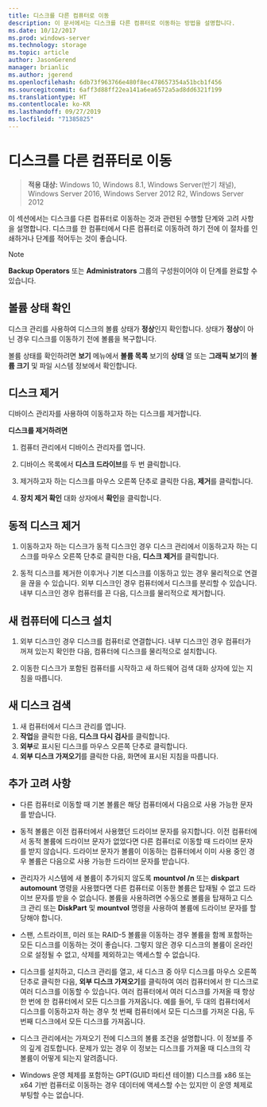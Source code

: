 ```yaml
---
title: 디스크를 다른 컴퓨터로 이동
description: 이 문서에서는 디스크를 다른 컴퓨터로 이동하는 방법을 설명합니다.
ms.date: 10/12/2017
ms.prod: windows-server
ms.technology: storage
ms.topic: article
author: JasonGerend
manager: brianlic
ms.author: jgerend
ms.openlocfilehash: 6db73f963766e480f8ec478657354a51bcb1f456
ms.sourcegitcommit: 6aff3d88ff22ea141a6ea6572a5ad8dd6321f199
ms.translationtype: HT
ms.contentlocale: ko-KR
ms.lasthandoff: 09/27/2019
ms.locfileid: "71385825"
---
```

# <a name="move-disks-to-another-computer"></a>디스크를 다른 컴퓨터로 이동

> **적용 대상:** Windows 10, Windows 8.1, Windows Server(반기 채널), Windows Server 2016, Windows Server 2012 R2, Windows Server 2012

이 섹션에서는 디스크를 다른 컴퓨터로 이동하는 것과 관련된 수행할 단계와 고려 사항을 설명합니다. 디스크를 한 컴퓨터에서 다른 컴퓨터로 이동하려 하기 전에 이 절차를 인쇄하거나 단계를 적어두는 것이 좋습니다.

> [!NOTE]
> **Backup Operators** 또는 **Administrators** 그룹의 구성원이어야 이 단계를 완료할 수 있습니다.

## <a name="verify-volume-health"></a>볼륨 상태 확인

디스크 관리를 사용하여 디스크의 볼륨 상태가 **정상**인지 확인합니다. 상태가 **정상**이 아닌 경우 디스크를 이동하기 전에 볼륨을 복구합니다.

볼륨 상태를 확인하려면 **보기** 메뉴에서 **볼륨 목록** 보기의 **상태** 열 또는 **그래픽 보기**의 **볼륨 크기** 및 파일 시스템 정보에서 확인합니다.

## <a name="uninstall-the-disks"></a>디스크 제거

디바이스 관리자를 사용하여 이동하고자 하는 디스크를 제거합니다.

**디스크를 제거하려면**

1.  컴퓨터 관리에서 디바이스 관리자를 엽니다.

2.  디바이스 목록에서 **디스크 드라이브**를 두 번 클릭합니다.

3.  제거하고자 하는 디스크를 마우스 오른쪽 단추로 클릭한 다음, **제거**를 클릭합니다.

4.  **장치 제거 확인** 대화 상자에서 **확인**을 클릭합니다.

## <a name="remove-dynamic-disks"></a>동적 디스크 제거

1. 이동하고자 하는 디스크가 동적 디스크인 경우 디스크 관리에서 이동하고자 하는 디스크를 마우스 오른쪽 단추로 클릭한 다음, **디스크 제거**를 클릭합니다.

2. 동적 디스크를 제거한 이후거나 기본 디스크를 이동하고 있는 경우 물리적으로 연결을 끊을 수 있습니다. 외부 디스크인 경우 컴퓨터에서 디스크를 분리할 수 있습니다. 내부 디스크인 경우 컴퓨터를 끈 다음, 디스크를 물리적으로 제거합니다.

## <a name="install-disks-in-the-new-computer"></a>새 컴퓨터에 디스크 설치

1. 외부 디스크인 경우 디스크를 컴퓨터로 연결합니다. 내부 디스크인 경우 컴퓨터가 꺼져 있는지 확인한 다음, 컴퓨터에 디스크를 물리적으로 설치합니다.

2. 이동한 디스크가 포함된 컴퓨터를 시작하고 새 하드웨어 검색 대화 상자에 있는 지침을 따릅니다.

## <a name="detect-new-disks"></a>새 디스크 검색

1. 새 컴퓨터에서 디스크 관리를 엽니다. 
2. **작업**을 클릭한 다음, **디스크 다시 검사**를 클릭합니다.
3. **외부**로 표시된 디스크를 마우스 오른쪽 단추로 클릭합니다. 
4. **외부 디스크 가져오기**를 클릭한 다음, 화면에 표시된 지침을 따릅니다.

## <a name="additional-considerations"></a>추가 고려 사항

-   다른 컴퓨터로 이동할 때 기본 볼륨은 해당 컴퓨터에서 다음으로 사용 가능한 문자를 받습니다. 
-   동적 볼륨은 이전 컴퓨터에서 사용했던 드라이브 문자를 유지합니다. 이전 컴퓨터에서 동적 볼륨에 드라이브 문자가 없었다면 다른 컴퓨터로 이동할 때 드라이브 문자를 받지 않습니다. 드라이브 문자가 볼륨이 이동하는 컴퓨터에서 이미 사용 중인 경우 볼륨은 다음으로 사용 가능한 드라이브 문자를 받습니다.

-   관리자가 시스템에 새 볼륨이 추가되지 않도록 **mountvol /n** 또는 **diskpart automount** 명령을 사용했다면 다른 컴퓨터로 이동한 볼륨은 탑재될 수 없고 드라이브 문자를 받을 수 없습니다. 볼륨을 사용하려면 수동으로 볼륨을 탑재하고 디스크 관리 또는 **DiskPart** 및 **mountvol** 명령을 사용하여 볼륨에 드라이브 문자를 할당해야 합니다.

-   스팬, 스트라이프, 미러 또는 RAID-5 볼륨을 이동하는 경우 볼륨을 함께 포함하는 모든 디스크를 이동하는 것이 좋습니다. 그렇지 않은 경우 디스크의 볼륨이 온라인으로 설정될 수 없고, 삭제를 제외하고는 액세스할 수 없습니다.

-   디스크를 설치하고, 디스크 관리를 열고, 새 디스크 중 아무 디스크를 마우스 오른쪽 단추로 클릭한 다음, **외부 디스크 가져오기**를 클릭하여 여러 컴퓨터에서 한 디스크로 여러 디스크를 이동할 수 있습니다. 여러 컴퓨터에서 여러 디스크를 가져올 때 항상 한 번에 한 컴퓨터에서 모든 디스크를 가져옵니다. 예를 들어, 두 대의 컴퓨터에서 디스크를 이동하고자 하는 경우 첫 번째 컴퓨터에서 모든 디스크를 가져온 다음, 두 번째 디스크에서 모든 디스크를 가져옵니다.

-   디스크 관리에서는 가져오기 전에 디스크의 볼륨 조건을 설명합니다. 이 정보를 주의 깊게 검토합니다. 문제가 있는 경우 이 정보는 디스크를 가져올 때 디스크의 각 볼륨이 어떻게 되는지 알려줍니다.

-   Windows 운영 체제를 포함하는 GPT(GUID 파티션 테이블) 디스크를 x86 또는 x64 기반 컴퓨터로 이동하는 경우 데이터에 액세스할 수는 있지만 이 운영 체제로 부팅할 수는 없습니다.